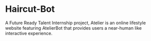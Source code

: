 # Haircut-Bot
A Future Ready Talent Internship project, Atelier is an online lifestyle website featuring AtelierBot that provides users a near-human like interactive experience.
